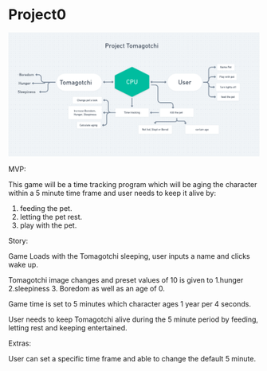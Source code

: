 # Project0

<img src="/img/1.png" alt="Wireframe">

MVP:

This game will be a time tracking program which will be aging the character within a 5 minute time frame and user needs to keep it alive by:

1. feeding the pet.
2. letting the pet rest.
3. play with the pet.



Story:

Game Loads with the Tomagotchi sleeping, user inputs a name and clicks wake up.

Tomagotchi image changes and preset values of 10 is given to 1.hunger 2.sleepiness 3. Boredom as well as an age of 0.

Game time is set to 5 minutes which character ages 1 year per 4 seconds.

User needs to keep Tomagotchi alive during the 5 minute period by feeding, letting rest and  keeping entertained.


Extras:

User can set a specific time frame and able to change the default 5 minute.



